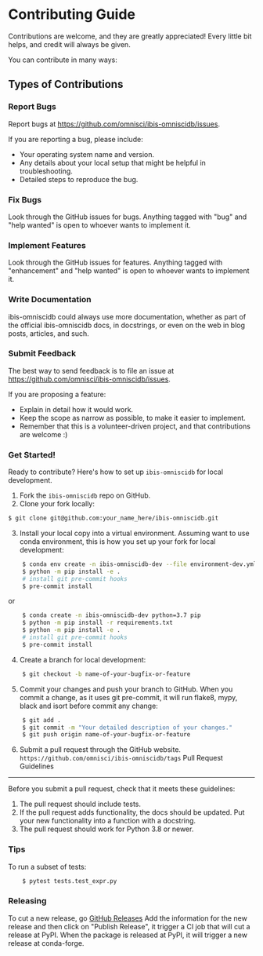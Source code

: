 # Contributing Guide


Contributions are welcome, and they are greatly appreciated! Every little bit
helps, and credit will always be given.

You can contribute in many ways:

## Types of Contributions

### Report Bugs

Report bugs at https://github.com/omnisci/ibis-omniscidb/issues.

If you are reporting a bug, please include:

* Your operating system name and version.
* Any details about your local setup that might be helpful in troubleshooting.
* Detailed steps to reproduce the bug.

### Fix Bugs

Look through the GitHub issues for bugs. Anything tagged with "bug" and "help
wanted" is open to whoever wants to implement it.

### Implement Features

Look through the GitHub issues for features. Anything tagged with "enhancement"
and "help wanted" is open to whoever wants to implement it.

### Write Documentation

ibis-omniscidb could always use more documentation, whether as part of the
official ibis-omniscidb docs, in docstrings, or even on the web in blog posts,
articles, and such.

### Submit Feedback

The best way to send feedback is to file an issue at https://github.com/omnisci/ibis-omniscidb/issues.

If you are proposing a feature:

* Explain in detail how it would work.
* Keep the scope as narrow as possible, to make it easier to implement.
* Remember that this is a volunteer-driven project, and that contributions
  are welcome :)

### Get Started!

Ready to contribute? Here's how to set up `ibis-omniscidb` for local development.

1. Fork the `ibis-omniscidb` repo on GitHub.
2. Clone your fork locally:
```sh
$ git clone git@github.com:your_name_here/ibis-omniscidb.git
```
3. Install your local copy into a virtual environment. Assuming want to use conda environment,
   this is how you set up your fork for local development:
```sh
    $ conda env create -n ibis-omniscidb-dev --file environment-dev.yml
    $ python -m pip install -e .
    # install git pre-commit hooks
    $ pre-commit install
```

or

```sh
    $ conda create -n ibis-omniscidb-dev python=3.7 pip
    $ python -m pip install -r requirements.txt
    $ python -m pip install -e .
    # install git pre-commit hooks
    $ pre-commit install
```

4. Create a branch for local development:
```sh
    $ git checkout -b name-of-your-bugfix-or-feature
```
5. Commit your changes and push your branch to GitHub. When you commit a change, as it uses git pre-commit, it will run flake8, mypy, black and isort before commit any change:
```sh
    $ git add .
    $ git commit -m "Your detailed description of your changes."
    $ git push origin name-of-your-bugfix-or-feature
```
6. Submit a pull request through the GitHub website.
`https://github.com/omnisci/ibis-omniscidb/tags`
Pull Request Guidelines
-----------------------

Before you submit a pull request, check that it meets these guidelines:

1. The pull request should include tests.
2. If the pull request adds functionality, the docs should be updated. Put your new functionality into a function with a docstring.
3. The pull request should work for Python 3.8 or newer.

### Tips

To run a subset of tests:
```sh
    $ pytest tests.test_expr.py
```
### Releasing

To cut a new release, go 
[GitHub Releases](https://github.com/Quansight/qadmin/releases/new) 
Add the information for the new release and then click on 
"Publish Release", it trigger a CI job that will cut a release at
PyPI. When the package is released at PyPI, it will trigger a new
release at conda-forge.
